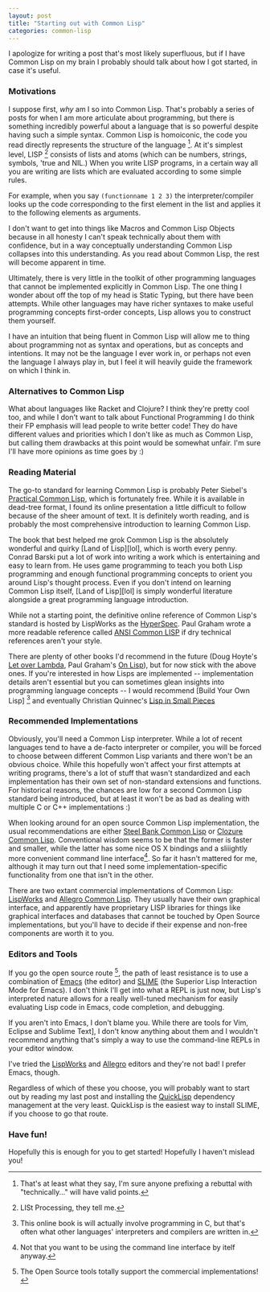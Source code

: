 ```yaml
---
layout: post
title: "Starting out with Common Lisp"
categories: common-lisp
---
```


I apologize for writing a post that's most likely superfluous, but if I have Common Lisp on my brain I probably should talk about how I got started, in case it's useful.

### Motivations
I suppose first, _why_ am I so into Common Lisp. That's probably a series of posts for when I am more articulate about programming, but there is something incredibly powerful about a language that is so powerful despite having such a simple syntax. Common Lisp is homoiconic, the code you read directly represents the structure of the language [^1]. At it's simplest level, LISP [^2] consists of lists and atoms (which can be numbers, strings, symbols, 'true and NIL.) When you write LISP programs, in a certain way all you are writing are lists which are evaluated according to some simple rules.

For example, when you say `(functionname 1 2 3)` the interpreter/compiler looks up the code corresponding to the first element in the list and applies it to the following elements as arguments.

I don't want to get into things like Macros and Common Lisp Objects because in all honesty I can't speak technically about them with confidence, but in a way conceptually understanding Common Lisp collapses into this understanding. As you read about Common Lisp, the rest will become apparent in time.

Ultimately, there is very little in the toolkit of other programming languages that cannot be implemented explicitly in Common Lisp. The one thing I wonder about off the top of my head is Static Typing, but there have been attempts. While other languages may have richer syntaxes to make useful programming concepts first-order concepts, Lisp allows you to construct them yourself.

I have an intuition that being fluent in Common Lisp will allow me to thing about programming not as syntax and operations, but as concepts and intentions. It may not be the language I ever work in, or perhaps not even the language I always play in, but I feel it will heavily guide the framework on which I think in.

### Alternatives to Common Lisp

What about languages like Racket and Clojure? I think they're pretty cool too, and while I don't want to talk about Functional Programming I do think their FP emphasis will lead people to write better code! They do have different values and priorities which I don't like as much as Common Lisp, but calling them drawbacks at this point would be somewhat unfair. I'm sure I'll have more opinions as time goes by :) 

### Reading Material

The go-to standard for learning Common Lisp is probably Peter Siebel's [Practical Common Lisp][pcl], which is fortunately free. While it is available in dead-tree format, I found its online presentation a little difficult to follow because of the sheer amount of text. It is definitely worth reading, and is probably the most comprehensive introduction to learning Common Lisp.

The book that best helped me grok Common Lisp is the absolutely wonderful and quirky [Land of Lisp][lol], which is worth every penny. Conrad Barski put a lot of work into writing a work which is entertaining and easy to learn from. He uses game programming to teach you both Lisp programming and enough functional programming concepts to orient you around Lisp's thought process. Even if you don't intend on learning Common Lisp itself, [Land of Lisp][lol] is simply wonderful literature alongside a great programming language introduction.

While not a starting point, the definitive online reference of Common Lisp's standard is hosted by LispWorks as the [HyperSpec][lwh]. Paul Graham wrote a more readable reference called [ANSI Common LISP][acl] if dry technical references aren't your style.

There are plenty of other books I'd recommend in the future (Doug Hoyte's [Let over Lambda][lolh], Paul Graham's [On Lisp][pgol]), but for now stick with the above ones.
If you're interested in how Lisps are implemented -- implementation details aren't essential but you can sometimes glean insights into programming language concepts -- I would recommend [Build Your Own Lisp] [^3] and eventually Christian Quinnec's [Lisp in Small Pieces][lisp]

### Recommended Implementations

Obviously, you'll need a Common Lisp interpreter. While a lot of recent languages tend to have a de-facto interpreter or compiler, you will be forced to choose between different Common Lisp variants and there won't be an obvious choice. While this hopefully won't affect your first attempts at writing programs, there's a lot of stuff that wasn't standardized and each implementation has their own set of non-standard extensions and functions. For historical reasons, the chances are low for a second Common Lisp standard being introduced, but at least it won't be as bad as dealing with multiple C or C++ implementations :)

When looking around for an open source Common Lisp implementation, the usual recommendations are either [Steel Bank Common Lisp][sbcl] or [Clozure Common Lisp][ccl]. Conventional wisdom seems to be that the former is faster and smaller, while the latter has some nice OS X bindings and a sliiightly more convenient command line interface[^4]. So far it hasn't mattered for me, although it may turn out that I need some implementation-specific functionality from one that isn't in the other.

There are two extant commercial implementations of Common Lisp: [LispWorks][lw] and [Allegro Common Lisp][facl]. They usually have their own graphical interface, and apparently have proprietary LISP libraries for things like graphical interfaces and databases that cannot be touched by Open Source implementations, but you'll have to decide if their expense and non-free components are worth it to you.

### Editors and Tools

If you go the open source route [^5], the path of least resistance is to use a combination of [Emacs][emacs] (the editor) and [SLIME][slime] (the Superior Lisp Interaction Mode for Emacs). I don't think I'll get into what a REPL is just now, but Lisp's interpreted nature allows for a really well-tuned mechanism for easily evaluating Lisp code in Emacs, code completion, and debugging.

If you aren't into Emacs, I don't blame you. While there are tools for Vim, Eclipse and Sublime Text], I don't know anything about them and I wouldn't recommend anything that's simply a way to use the command-line REPLs in your editor window.

I've tried the [LispWorks][lw] and [Allegro][facl] editors and they're not bad! I prefer Emacs, though.

Regardless of which of these you choose, you will probably want to start out by reading my last post and installing the [QuickLisp][ql] dependency management at the very least. QuickLisp is the easiest way to install SLIME, if you choose to go that route.

### Have fun!

Hopefully this is enough for you to get started! Hopefully I haven't mislead you!

[^1]: That's at least what they say, I'm sure anyone prefixing a rebuttal with "technically..." will have valid points.
[^2]: LISt Processing, they tell me.
[^3]: This online book is will actually involve programming in C, but that's often what other languages' interpreters and compilers are written in.
[^4]: Not that you want to be using the command line interface by itelf anyway.
[^5]: The Open Source tools totally support the commercial implementations!

[pcl]: http://www.gigamonkeys.com/book/
[lolb]: http://landoflisp.com/
[lwh]: http://www.lispworks.com/documentation/HyperSpec/Front/
[acl]: http://www.paulgraham.com/acl.html
[lolh]: http://letoverlambda.com/
[pgol]: http://www.paulgraham.com/onlisp.html
[byol]: http://www.buildyourownlisp.com/
[lisp]: http://pagesperso-systeme.lip6.fr/Christian.Queinnec/WWW/LiSP.html
[ccl]: http://ccl.clozure.com/
[sbcl]: http://www.sbcl.org/
[facl]: http://franz.com/enterprise_development_tools.lhtml
[lw]: http://www.lispworks.com/news/news31.html
[slime]: http://common-lisp.net/project/slime/
[ql]: http://www.quicklisp.org/
[emacs]: http://www.gnu.org/software/emacs/
